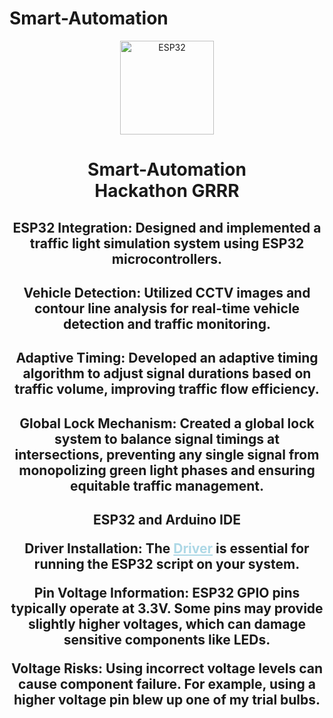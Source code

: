 # Smart-Automation
<div align="center">
  <img height="150" src="https://media1.tenor.com/m/dc5SWT9JRFUAAAAC/funny-penguin.gif"  alt="ESP32"/>
</div>

###
</div>


<h1 align="center">Smart-Automation<br>Hackathon GRRR</h1>


<h2 align="center">
ESP32 Integration: Designed and implemented a traffic light simulation system using ESP32 microcontrollers.
</h2>

<h2 align="center">
Vehicle Detection: Utilized CCTV images and contour line analysis for real-time vehicle detection and traffic monitoring.
</h2>

<h2 align="center">
Adaptive Timing: Developed an adaptive timing algorithm to adjust signal durations based on traffic volume, improving traffic flow efficiency.
</h2>

<h2 align="center">
Global Lock Mechanism: Created a global lock system to balance signal timings at intersections, preventing any single signal from monopolizing green light phases and ensuring equitable traffic management.
</h2>


<h2 align="center">
ESP32 and Arduino IDE

Driver Installation: The <a href="https://github.com/RahZero0/Smart-Automation/blob/main/CP210x_Universal_Windows_Driver.zip" style="color: lightblue;">Driver</a> is essential for running the ESP32 script on your system.

Pin Voltage Information: ESP32 GPIO pins typically operate at 3.3V. Some pins may provide slightly higher voltages, which can damage sensitive components like LEDs.

Voltage Risks: Using incorrect voltage levels can cause component failure. For example, using a higher voltage pin blew up one of my trial bulbs.
</h2>

###

